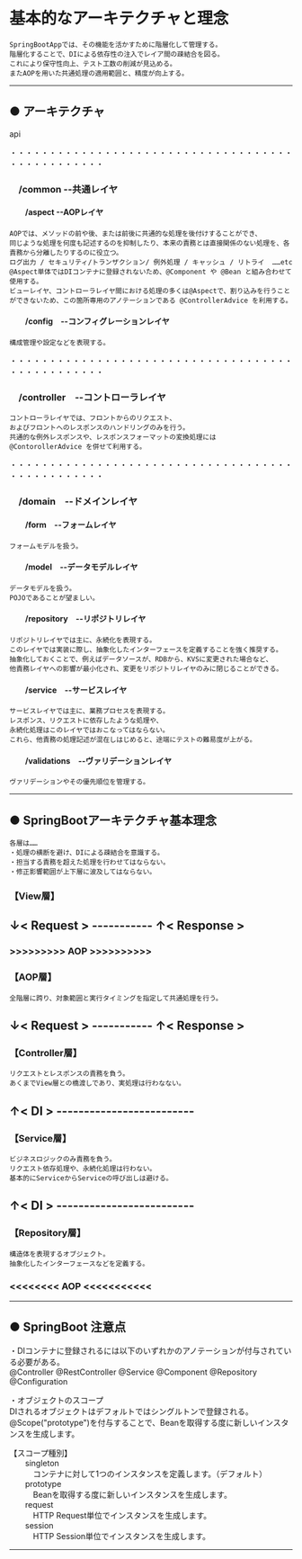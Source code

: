 # 基本的なアーキテクチャと理念

	SpringBootAppでは、その機能を活かすために階層化して管理する。
	階層化することで、DIによる依存性の注入でレイア間の疎結合を図る。
	これにより保守性向上、テスト工数の削減が見込める。
	またAOPを用いた共通処理の適用範囲と、精度が向上する。

---

## ● アーキテクチャ


api  

・・・・・・・・・・・・・・・・・・・・・・・・・・・・・・・・・・・・・・・・・・・・・・・・

### &emsp;/common --共通レイヤ

#### &emsp;&emsp;/aspect --AOPレイヤ

	AOPでは、メソッドの前や後、または前後に共通的な処理を後付けすることができ、
	同じような処理を何度も記述するのを抑制したり、本来の責務とは直接関係のない処理を、各責務から分離したりするのに役立つ。
	ログ出力 / セキュリティ/トランザクション/ 例外処理 / キャッシュ / リトライ  ……etc
	@Aspect単体ではDIコンテナに登録されないため、@Component や @Bean と組み合わせて使用する。
	ビューレイヤ、コントローラレイヤ間における処理の多くは@Aspectで、割り込みを行うことができないため、この箇所専用のアノテーションである @ControllerAdvice を利用する。

#### &emsp;&emsp;/config　--コンフィグレーションレイヤ

	構成管理や設定などを表現する。

・・・・・・・・・・・・・・・・・・・・・・・・・・・・・・・・・・・・・・・・・・・・・・・・

### &emsp;/controller　--コントローラレイヤ

	コントローラレイヤでは、フロントからのリクエスト、
	およびフロントへのレスポンスのハンドリングのみを行う。
	共通的な例外レスポンスや、レスポンスフォーマットの変換処理には
	@ContorollerAdvice を併せて利用する。

・・・・・・・・・・・・・・・・・・・・・・・・・・・・・・・・・・・・・・・・・・・・・・・・

### &emsp;/domain　--ドメインレイヤ

#### &emsp;&emsp;/form　--フォームレイヤ

	フォームモデルを扱う。

#### &emsp;&emsp;/model　--データモデルレイヤ

	データモデルを扱う。
	POJOであることが望ましい。

#### &emsp;&emsp;/repository　--リポジトリレイヤ

	リポジトリレイヤでは主に、永続化を表現する。
	このレイヤでは実装に際し、抽象化したインターフェースを定義することを強く推奨する。
	抽象化しておくことで、例えばデータソースが、RDBから、KVSに変更された場合など、
	他責務レイヤへの影響が最小化され、変更をリポジトリレイヤのみに閉じることができる。

#### &emsp;&emsp;/service　--サービスレイヤ

	サービスレイヤでは主に、業務プロセスを表現する。
	レスポンス、リクエストに依存したような処理や、
	永続化処理はこのレイヤではおこなってはならない。
	これら、他責務の処理記述が混在しはじめると、途端にテストの難易度が上がる。

#### &emsp;&emsp;/validations　--ヴァリデーションレイヤ
	
	ヴァリデーションやその優先順位を管理する。

---

## ● SpringBootアーキテクチャ基本理念

	各層は……
	・処理の横断を避け、DIによる疎結合を意識する。
	・担当する責務を超えた処理を行わせてはならない。
	・修正影響範囲が上下層に波及してはならない。

### 【View層】

## ↓< Request > ----------- ↑< Response >

### >>>>>>>>> AOP >>>>>>>>>>

### 【AOP層】

	全階層に跨り、対象範囲と実行タイミングを指定して共通処理を行う。

## ↓< Request > ----------- ↑< Response >

### 【Controller層】

	リクエストとレスポンスの責務を負う。
	あくまでView層との橋渡しであり、実処理は行わなない。

## ↑< DI > -------------------------

### 【Service層】

	ビジネスロジックのみ責務を負う。
	リクエスト依存処理や、永続化処理は行わない。
	基本的にServiceからServiceの呼び出しは避ける。

## ↑< DI > -------------------------

### 【Repository層】
	構造体を表現するオブジェクト。
	抽象化したインターフェースなどを定義する。

### <<<<<<<< AOP <<<<<<<<<<<

---

## ● SpringBoot 注意点

・DIコンテナに登録されるには以下のいずれかのアノテーションが付与されている必要がある。  
@Controller @RestController @Service @Component @Repository @Configuration  

・オブジェクトのスコープ  
DIされるオブジェクトはデフォルトではシングルトンで登録される。  
@Scope("prototype")を付与することで、Beanを取得する度に新しいインスタンスを生成します。  

【スコープ種別】  
&emsp;&emsp;singleton  
&emsp;&emsp;&emsp;コンテナに対して1つのインスタンスを定義します。（デフォルト）  
&emsp;&emsp;prototype  
&emsp;&emsp;&emsp;Beanを取得する度に新しいインスタンスを生成します。  
&emsp;&emsp;request  
&emsp;&emsp;&emsp;HTTP Request単位でインスタンスを生成します。  
&emsp;&emsp;session  
&emsp;&emsp;&emsp;HTTP Session単位でインスタンスを生成します。  

---
